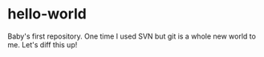 hello-world
===========

Baby's first repository.
One time I used SVN but git is a whole new world to me.
Let's diff this up!
